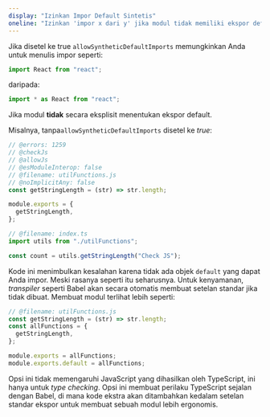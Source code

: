 ```yaml
---
display: "Izinkan Impor Default Sintetis"
oneline: "Izinkan 'impor x dari y' jika modul tidak memiliki ekspor default"
---
```


Jika disetel ke true `allowSyntheticDefaultImports` memungkinkan Anda untuk menulis impor seperti:

```ts
import React from "react";
```

daripada:

```ts
import * as React from "react";
```

Jika modul **tidak** secara eksplisit menentukan ekspor default.

Misalnya, tanpa`allowSyntheticDefaultImports` disetel ke _true_:

```ts twoslash
// @errors: 1259
// @checkJs
// @allowJs
// @esModuleInterop: false
// @filename: utilFunctions.js
// @noImplicitAny: false
const getStringLength = (str) => str.length;

module.exports = {
  getStringLength,
};

// @filename: index.ts
import utils from "./utilFunctions";

const count = utils.getStringLength("Check JS");
```

Kode ini menimbulkan kesalahan karena tidak ada objek `default` yang dapat Anda impor. Meski rasanya seperti itu seharusnya.
Untuk kenyamanan, _transpiler_ seperti Babel akan secara otomatis membuat setelan standar jika tidak dibuat. Membuat modul terlihat lebih seperti:

```js
// @filename: utilFunctions.js
const getStringLength = (str) => str.length;
const allFunctions = {
  getStringLength,
};

module.exports = allFunctions;
module.exports.default = allFunctions;
```

Opsi ini tidak memengaruhi JavaScript yang dihasilkan oleh TypeScript, ini hanya untuk _type checking_.
Opsi ini membuat perilaku TypeScript sejalan dengan Babel, di mana kode ekstra akan ditambahkan kedalam setelan standar ekspor untuk membuat sebuah modul lebih ergonomis.
